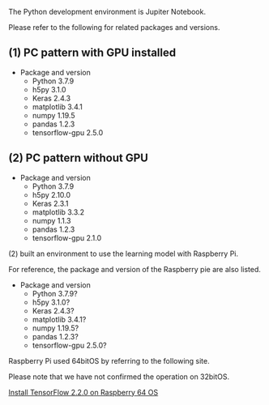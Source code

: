 The Python development environment is Jupiter Notebook.

Please refer to the following for related packages and versions.
## (1) PC pattern with GPU installed
- Package and version
    - Python                  3.7.9
    - h5py                    3.1.0
    - Keras                   2.4.3
    - matplotlib              3.4.1
    - numpy                   1.19.5
    - pandas                  1.2.3
    - tensorflow-gpu          2.5.0

## (2) PC pattern without GPU
- Package and version
    - Python                  3.7.9
    - h5py                    2.10.0
    - Keras                   2.3.1
    - matplotlib              3.3.2
    - numpy                   1.1.3
    - pandas                  1.2.3
    - tensorflow-gpu          2.1.0
   
(2) built an environment to use the learning model with Raspberry Pi.

For reference, the package and version of the Raspberry pie are also listed.
- Package and version
    - Python                  3.7.9?
    - h5py                    3.1.0?
    - Keras                   2.4.3?
    - matplotlib              3.4.1?
    - numpy                   1.19.5?
    - pandas                  1.2.3?
    - tensorflow-gpu          2.5.0?

Raspberry Pi used 64bitOS by referring to the following site.

Please note that we have not confirmed the operation on 32bitOS.

[Install TensorFlow 2.2.0 on Raspberry 64 OS](https://qengineering.eu/install-tensorflow-2.2.0-on-raspberry-64-os.html)
